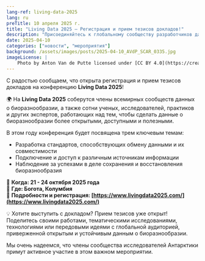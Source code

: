 ```yaml
---
lang-ref: living-data-2025
lang: ru
preTitle: 10 апреля 2025 г.
title: "Living Data 2025 – Регистрация и прием тезисов докладов!"
description: "Присоединяйтесь к глобальному сообществу разработчиков данных о биоразнообразии на Living Data 2025. Регистрация и прием тезисов докладов уже открыты!"
date: 2025-04-10
categories: ["новости", "мероприятия"]
background: /assets/images/posts/2025-04-10_AVdP_SCAR_0335.jpg
imageLicense: |
    Photo by Anton Van de Putte licensed under [CC BY 4.0](https://creativecommons.org/licenses/by/4.0/)
---
```


С радостью сообщаем, что открыта регистрация и прием тезисов докладов на конференцию **Living Data 2025**!

🌍 На **Living Data 2025** соберутся члены всемирных сообществ данных о биоразнообразии, а также сотни ученых, исследователей, практиков и других экспертов, работающих над тем, чтобы сделать данные о биоразнообразии более открытыми, доступными и полезными.

В этом году конференция будет посвящена трем ключевым темам:

- Разработка стандартов, способствующих обмену данными и их совместимости
- Подключение и доступ к различным источникам информации
- Наблюдение за успехами в деле сохранения и восстановления биоразнообразия

📅 **Когда: 21 - 24 октября 2025 года**  
📍 **Где: Богота, Колумбия**  
🔗 **Подробности и регистрация: [https://www.livingdata2025.com/](https://www.livingdata2025.com/)**

💡 Хотите выступить с докладом? Прием тезисов уже открыт! Поделитесь своими работами, тематическими исследованиями, технологиями или передовыми идеями с глобальной аудиторией, приверженной открытым и устойчивым данным о биоразнообразии.

Мы очень надеемся, что члены сообщества исследователей Антарктики примут активное участие в этом важном мероприятии.
